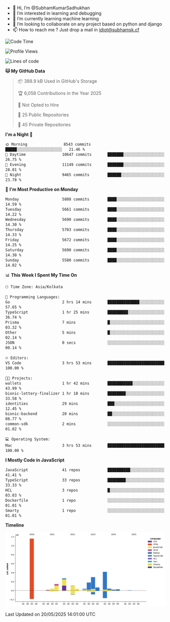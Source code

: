 - 👋 Hi, I’m @SubhamKumarSadhukhan
- 👀 I’m interested in learning and debugging
- 🌱 I’m currently learning machine learning
- 💞️ I’m looking to collaborate on any project based on python and django
- 📫 How to reach me ?
      Just drop a mail in idiot@subhamsk.cf

<!---
SubhamKumarSadhukhan/SubhamKumarSadhukhan is a ✨ special ✨ repository because its `README.md` (this file) appears on your GitHub profile.
You can click the Preview link to take a look at your changes.
--->


<!--START_SECTION:waka-->
![Code Time](http://img.shields.io/badge/Code%20Time-2%2C907%20hrs%2033%20mins-blue)

![Profile Views](http://img.shields.io/badge/Profile%20Views-1-blue)

![Lines of code](https://img.shields.io/badge/From%20Hello%20World%20I%27ve%20Written-2.9%20million%20lines%20of%20code-blue)

**🐱 My GitHub Data** 

> 📦 388.9 kB Used in GitHub's Storage 
 > 
> 🏆 6,058 Contributions in the Year 2025
 > 
> 🚫 Not Opted to Hire
 > 
> 📜 25 Public Repositories 
 > 
> 🔑 45 Private Repositories 
 > 
**I'm a Night 🦉** 

```text
🌞 Morning                8543 commits        █████░░░░░░░░░░░░░░░░░░░░   21.46 % 
🌆 Daytime                10647 commits       ███████░░░░░░░░░░░░░░░░░░   26.75 % 
🌃 Evening                11149 commits       ███████░░░░░░░░░░░░░░░░░░   28.01 % 
🌙 Night                  9465 commits        ██████░░░░░░░░░░░░░░░░░░░   23.78 % 
```
📅 **I'm Most Productive on Monday** 

```text
Monday                   5808 commits        ████░░░░░░░░░░░░░░░░░░░░░   14.59 % 
Tuesday                  5661 commits        ████░░░░░░░░░░░░░░░░░░░░░   14.22 % 
Wednesday                5690 commits        ████░░░░░░░░░░░░░░░░░░░░░   14.30 % 
Thursday                 5703 commits        ████░░░░░░░░░░░░░░░░░░░░░   14.33 % 
Friday                   5672 commits        ████░░░░░░░░░░░░░░░░░░░░░   14.25 % 
Saturday                 5690 commits        ████░░░░░░░░░░░░░░░░░░░░░   14.30 % 
Sunday                   5580 commits        ████░░░░░░░░░░░░░░░░░░░░░   14.02 % 
```


📊 **This Week I Spent My Time On** 

```text
🕑︎ Time Zone: Asia/Kolkata

💬 Programming Languages: 
Go                       2 hrs 14 mins       ██████████████░░░░░░░░░░░   57.65 % 
TypeScript               1 hr 25 mins        █████████░░░░░░░░░░░░░░░░   36.74 % 
Prisma                   7 mins              █░░░░░░░░░░░░░░░░░░░░░░░░   03.32 % 
Other                    5 mins              █░░░░░░░░░░░░░░░░░░░░░░░░   02.14 % 
JSON                     0 secs              ░░░░░░░░░░░░░░░░░░░░░░░░░   00.14 % 

🔥 Editors: 
VS Code                  3 hrs 53 mins       █████████████████████████   100.00 % 

🐱‍💻 Projects: 
wallets                  1 hr 42 mins        ███████████░░░░░░░░░░░░░░   43.99 % 
bionic-lottery-finalizer 1 hr 18 mins        ████████░░░░░░░░░░░░░░░░░   33.58 % 
identities               29 mins             ███░░░░░░░░░░░░░░░░░░░░░░   12.45 % 
bionic-backend           20 mins             ██░░░░░░░░░░░░░░░░░░░░░░░   08.77 % 
common-sdk               2 mins              ░░░░░░░░░░░░░░░░░░░░░░░░░   01.02 % 

💻 Operating System: 
Mac                      3 hrs 53 mins       █████████████████████████   100.00 % 
```

**I Mostly Code in JavaScript** 

```text
JavaScript               41 repos            ██████████░░░░░░░░░░░░░░░   41.41 % 
TypeScript               33 repos            ████████░░░░░░░░░░░░░░░░░   33.33 % 
HCL                      3 repos             █░░░░░░░░░░░░░░░░░░░░░░░░   03.03 % 
Dockerfile               1 repo              ░░░░░░░░░░░░░░░░░░░░░░░░░   01.01 % 
Smarty                   1 repo              ░░░░░░░░░░░░░░░░░░░░░░░░░   01.01 % 
```



**Timeline**

![Lines of Code chart](https://raw.githubusercontent.com/SubhamKumarSadhukhan/SubhamKumarSadhukhan/main/assets/bar_graph.png)


 Last Updated on 20/05/2025 14:01:00 UTC
<!--END_SECTION:waka-->

